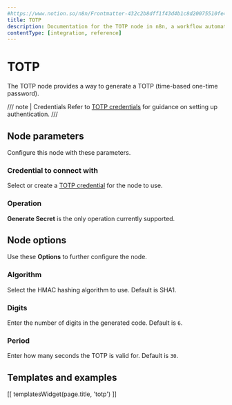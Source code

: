```yaml
---
#https://www.notion.so/n8n/Frontmatter-432c2b8dff1f43d4b1c8d20075510fe4
title: TOTP
description: Documentation for the TOTP node in n8n, a workflow automation platform. Includes guidance on usage, and links to examples.
contentType: [integration, reference]
---
```


# TOTP

The TOTP node provides a way to generate a TOTP (time-based one-time password).

/// note | Credentials
Refer to [TOTP credentials](/integrations/builtin/credentials/totp/) for guidance on setting up authentication. 
///

## Node parameters

Configure this node with these parameters.

### Credential to connect with

Select or create a [TOTP credential](/integrations/builtin/credentials/totp/) for the node to use.

### Operation

**Generate Secret** is the only operation currently supported.

## Node options

Use these **Options** to further configure the node.

### Algorithm

Select the HMAC hashing algorithm to use. Default is SHA1.

### Digits

Enter the number of digits in the generated code. Default is `6`.

### Period

Enter how many seconds the TOTP is valid for. Default is `30`.

## Templates and examples

<!-- see https://www.notion.so/n8n/Pull-in-templates-for-the-integrations-pages-37c716837b804d30a33b47475f6e3780 -->
[[ templatesWidget(page.title, 'totp') ]]
